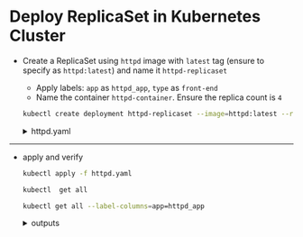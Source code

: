 # Deploy ReplicaSet in Kubernetes Cluster

* Create a ReplicaSet using `httpd` image with `latest` tag (ensure to specify as `httpd:latest`) and name it `httpd-replicaset`
    - Apply labels: `app` as `httpd_app`, `type` as `front-end`
    - Name the container `httpd-container`. Ensure the replica count is `4`

  ```bash
  kubectl create deployment httpd-replicaset --image=httpd:latest --replicas=4 --dry-run=client -oyaml > httpd.yaml

  ```
    <details>
    <summary>httpd.yaml</summary>

      # vim httpd.yaml - Change from Deployment to ReplicaSet
      apiVersion: apps/v1
      kind: ReplicaSet
      metadata:
      labels:
          app: httpd_app
          type: front-end
      name: httpd-replicaset
      spec:
      replicas: 4
      selector:
          matchLabels:
          app: httpd_app
          type: front-end
      template:
          metadata:
          labels:
              app: httpd_app
              type: front-end
          spec:
          containers:
          - image: httpd:latest
              name: httpd-container

    </details>

---
* apply and verify

  ```bash
  kubectl apply -f httpd.yaml

  kubectl  get all

  kubectl get all --label-columns=app=httpd_app
  ```
    <details>
    <summary>outputs</summary>

      # kubectl apply -f httpd.yaml
      
      replicaset.apps/httpd-replicaset created
      -----
      # kubectl get all
      
      NAME                         READY   STATUS    RESTARTS   AGE
      pod/httpd-replicaset-djjkv   1/1     Running   0          34s
      pod/httpd-replicaset-fzgjf   1/1     Running   0          34s
      pod/httpd-replicaset-pb7m5   1/1     Running   0          34s
      pod/httpd-replicaset-vlzpz   1/1     Running   0          34s

      NAME                 TYPE        CLUSTER-IP   EXTERNAL-IP   PORT(S)   AGE
      service/kubernetes   ClusterIP   10.96.0.1    <none>        443/TCP   28m

      NAME                               DESIRED   CURRENT   READY   AGE
      replicaset.apps/httpd-replicaset   4         4         4       34s
      -----
      # kubectl get all --label-columns=app=httpd_app
      
      NAME                         READY   STATUS    RESTARTS   AGE     APP=HTTPD_APP
      pod/httpd-replicaset-djjkv   1/1     Running   0          3m27s   
      pod/httpd-replicaset-fzgjf   1/1     Running   0          3m27s   
      pod/httpd-replicaset-pb7m5   1/1     Running   0          3m27s   
      pod/httpd-replicaset-vlzpz   1/1     Running   0          3m27s   

      NAME                 TYPE        CLUSTER-IP   EXTERNAL-IP   PORT(S)   AGE   APP=HTTPD_APP
      service/kubernetes   ClusterIP   10.96.0.1    <none>        443/TCP   31m   

      NAME                               DESIRED   CURRENT   READY   AGE     APP=HTTPD_APP
      replicaset.apps/httpd-replicaset   4         4         4       3m27s   

    </details>